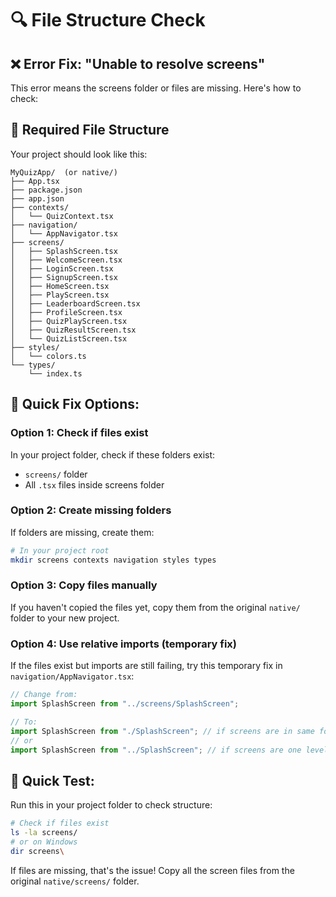 # 🔍 File Structure Check

## ❌ **Error Fix: "Unable to resolve screens"**

This error means the screens folder or files are missing. Here's how to check:

## 📁 **Required File Structure**

Your project should look like this:

```
MyQuizApp/  (or native/)
├── App.tsx
├── package.json
├── app.json
├── contexts/
│   └── QuizContext.tsx
├── navigation/
│   └── AppNavigator.tsx
├── screens/
│   ├── SplashScreen.tsx
│   ├── WelcomeScreen.tsx
│   ├── LoginScreen.tsx
│   ├── SignupScreen.tsx
│   ├── HomeScreen.tsx
│   ├── PlayScreen.tsx
│   ├── LeaderboardScreen.tsx
│   ├── ProfileScreen.tsx
│   ├── QuizPlayScreen.tsx
│   ├── QuizResultScreen.tsx
│   └── QuizListScreen.tsx
├── styles/
│   └── colors.ts
└── types/
    └── index.ts
```

## 🔧 **Quick Fix Options:**

### **Option 1: Check if files exist**

In your project folder, check if these folders exist:

- `screens/` folder
- All `.tsx` files inside screens folder

### **Option 2: Create missing folders**

If folders are missing, create them:

```bash
# In your project root
mkdir screens contexts navigation styles types
```

### **Option 3: Copy files manually**

If you haven't copied the files yet, copy them from the original `native/` folder to your new project.

### **Option 4: Use relative imports (temporary fix)**

If the files exist but imports are still failing, try this temporary fix in `navigation/AppNavigator.tsx`:

```typescript
// Change from:
import SplashScreen from "../screens/SplashScreen";

// To:
import SplashScreen from "./SplashScreen"; // if screens are in same folder
// or
import SplashScreen from "../SplashScreen"; // if screens are one level up
```

## 🚀 **Quick Test:**

Run this in your project folder to check structure:

```bash
# Check if files exist
ls -la screens/
# or on Windows
dir screens\
```

If files are missing, that's the issue! Copy all the screen files from the original `native/screens/` folder.
